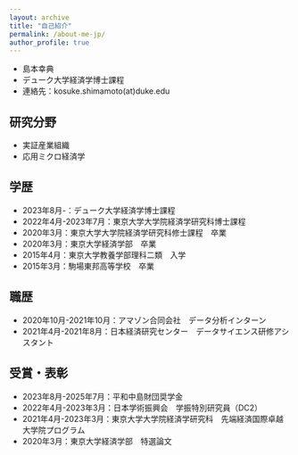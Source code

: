 ```yaml
---
layout: archive
title: "自己紹介"
permalink: /about-me-jp/
author_profile: true
---
```


- 島本幸典
- デューク大学経済学博士課程
- 連絡先：kosuke.shimamoto(at)duke.edu

## 研究分野

- 実証産業組織
- 応用ミクロ経済学

## 学歴

- 2023年8月-：デューク大学経済学博士課程
- 2022年4月-2023年7月：東京大学大学院経済学研究科博士課程
- 2020年3月：東京大学大学院経済学研究科修士課程　卒業
- 2020年3月：東京大学経済学部　卒業
- 2015年4月：東京大学教養学部理科二類　入学
- 2015年3月：駒場東邦高等学校　卒業

## 職歴

- 2020年10月-2021年10月：アマゾン合同会社　データ分析インターン
- 2021年4月-2021年8月：日本経済研究センター　データサイエンス研修アシスタント

## 受賞・表彰

- 2023年8月-2025年7月：平和中島財団奨学金
- 2022年4月-2023年3月：日本学術振興会　学振特別研究員（DC2）
- 2021年4月-2023年3月：東京大学大学院経済学研究科　先端経済国際卓越大学院プログラム
- 2020年3月：東京大学経済学部　特選論文




